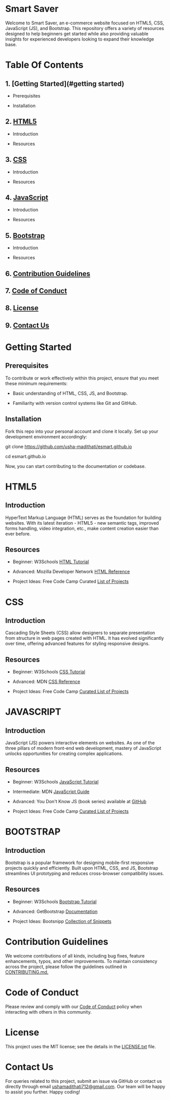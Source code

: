 # **Smart Saver**

Welcome to Smart Saver, an e-commerce website focused on HTML5, CSS, JavaScript (JS), and Bootstrap. This repository offers a variety of resources designed to help beginners get started while also providing valuable insights for experienced developers looking to expand their knowledge base.

# **Table Of Contents**

## 1. **[Getting Started](#getting started)**

 - Prerequisites
 * Installation
   
## 2. [HTML5](usha-madithati/esmart.github.io/learn.md)

 - Introduction
 * Resources
   
## 3. [CSS](usha-madithati/esmart.github.io/learn.md)

- Introduction
* Resources

## 4. [JavaScript](usha-madithati/esmart.github.io/learn.md)
- Introduction
* Resources
 
## 5. [Bootstrap](usha-madithati/esmart.github.io/learn.md)
 - Introduction
 * Resources
## 6. [Contribution Guidelines](usha-madithati/esmart.github.io/CODE_OF_CONDUCT.md)
## 7. [Code of Conduct](usha-madithati/esmart.github.io/CODE_OF_CONDUCT.md)
## 8. [License](usha-madithati/esmart.github.io/LICENSE.md)
## 9. [Contact Us](usha-madithati/esmart.github.io/blob/main/CODE_OF_CONDUCT.md)

# Getting Started
## Prerequisites

To contribute or work effectively within this project, ensure that you meet these minimum requirements:

- Basic understanding of HTML, CSS, JS, and Bootstrap.
* Familiarity with version control systems like Git and GitHub.
## Installation

Fork this repo into your personal account and clone it locally. Set up your development environment accordingly:

git clone https://github.com/usha-madithati/esmart.github.io

cd esmart.github.io 

Now, you can start contributing to the documentation or codebase.


# HTML5

## Introduction

HyperText Markup Language (HTML) serves as the foundation for building websites. With its latest iteration - HTML5 - new semantic tags, improved forms handling, video integration, etc., make content creation easier than ever before.

## Resources
- Beginner: W3Schools [HTML Tutorial](https://www.w3schools.com/html)
* Advanced: Mozilla Developer Network [HTML Reference](https://developer.mozilla.org/en-US/docs/Web/HTML/learn.md)
+ Project Ideas: Free Code Camp Curated [List of Projects](docs/learn.md)

# CSS

## Introduction

Cascading Style Sheets (CSS) allow designers to separate presentation from structure in web pages created with HTML. It has evolved significantly over time, offering advanced features for styling responsive designs.

## Resources

- Beginner: W3Schools [CSS Tutorial](docs/learn.md)
* Advanced: MDN [CSS Reference](docs/learn.md)
+ Project Ideas: Free Code Camp [Curated List of Projects](docs/learn.md)

# JAVASCRIPT

## Introduction

JavaScript (JS) powers interactive elements on websites. As one of the three pillars of modern front-end web development, mastery of JavaScript unlocks opportunities for creating complex applications.

## Resources

- Beginner: W3Schools [JavaScript Tutorial](docs/learn.md)
* Intermediate: MDN [JavaScript Guide](docs/learn.md)
+ Advanced: You Don't Know JS (book series) available at [GitHub](docs/learn.md)
- Project Ideas: Free Code Camp [Curated List of Projects](docs/learn.md)

# BOOTSTRAP

## Introduction

Bootstrap is a popular framework for designing mobile-first responsive projects quickly and efficiently. Built upon HTML, CSS, and JS, Bootstrap streamlines UI prototyping and reduces cross-browser compatibility issues.

## Resources

- Beginner: W3Schools [Bootstrap Tutorial](docs/learn.md)
* Advanced: GetBootstrap [Documentation](docs/learn.md)
+ Project Ideas: Bootsnipp [Collection of Snippets](docs/learn.md)

# Contribution Guidelines

We welcome contributions of all kinds, including bug fixes, feature enhancements, typos, and other improvements. To maintain consistency across the project, please follow the guidelines outlined in [CONTRIBUTING.md.](docs/learn.md)


# Code of Conduct

Please review and comply with our [Code of Conduct](docs/learn.md) policy when interacting with others in this community.


# License

This project uses the MIT license; see the details in the [LICENSE.txt](docs/learn.md) file.


# Contact Us

For queries related to this project, submit an issue via GitHub or contact us directly through email ushamadithati712@gmail.com. Our team will be happy to assist you further. Happy coding!

